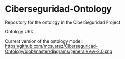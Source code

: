# Ciberseguridad-Ontology

Repository for the ontology in the CiberSeguridad Project

Ontology URI: 

Current version of the ontology model: 
https://github.com/mcsuarez/Ciberseguridad-Ontology/blob/master/diagrams/generalView-2.0.png

